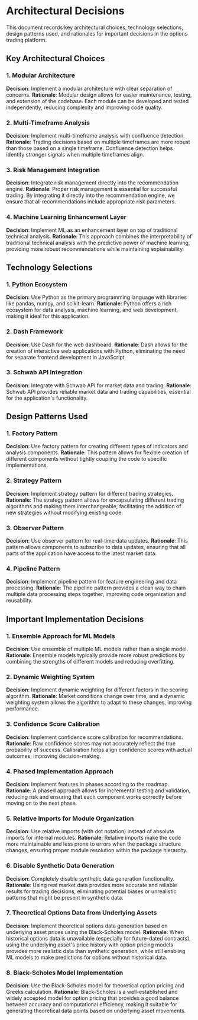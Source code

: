 # Architectural Decisions

This document records key architectural choices, technology selections, design patterns used, and rationales for important decisions in the options trading platform.

## Key Architectural Choices

### 1. Modular Architecture
**Decision**: Implement a modular architecture with clear separation of concerns.
**Rationale**: Modular design allows for easier maintenance, testing, and extension of the codebase. Each module can be developed and tested independently, reducing complexity and improving code quality.

### 2. Multi-Timeframe Analysis
**Decision**: Implement multi-timeframe analysis with confluence detection.
**Rationale**: Trading decisions based on multiple timeframes are more robust than those based on a single timeframe. Confluence detection helps identify stronger signals when multiple timeframes align.

### 3. Risk Management Integration
**Decision**: Integrate risk management directly into the recommendation engine.
**Rationale**: Proper risk management is essential for successful trading. By integrating it directly into the recommendation engine, we ensure that all recommendations include appropriate risk parameters.

### 4. Machine Learning Enhancement Layer
**Decision**: Implement ML as an enhancement layer on top of traditional technical analysis.
**Rationale**: This approach combines the interpretability of traditional technical analysis with the predictive power of machine learning, providing more robust recommendations while maintaining explainability.

## Technology Selections

### 1. Python Ecosystem
**Decision**: Use Python as the primary programming language with libraries like pandas, numpy, and scikit-learn.
**Rationale**: Python offers a rich ecosystem for data analysis, machine learning, and web development, making it ideal for this application.

### 2. Dash Framework
**Decision**: Use Dash for the web dashboard.
**Rationale**: Dash allows for the creation of interactive web applications with Python, eliminating the need for separate frontend development in JavaScript.

### 3. Schwab API Integration
**Decision**: Integrate with Schwab API for market data and trading.
**Rationale**: Schwab API provides reliable market data and trading capabilities, essential for the application's functionality.

## Design Patterns Used

### 1. Factory Pattern
**Decision**: Use factory pattern for creating different types of indicators and analysis components.
**Rationale**: This pattern allows for flexible creation of different components without tightly coupling the code to specific implementations.

### 2. Strategy Pattern
**Decision**: Implement strategy pattern for different trading strategies.
**Rationale**: The strategy pattern allows for encapsulating different trading algorithms and making them interchangeable, facilitating the addition of new strategies without modifying existing code.

### 3. Observer Pattern
**Decision**: Use observer pattern for real-time data updates.
**Rationale**: This pattern allows components to subscribe to data updates, ensuring that all parts of the application have access to the latest market data.

### 4. Pipeline Pattern
**Decision**: Implement pipeline pattern for feature engineering and data processing.
**Rationale**: The pipeline pattern provides a clean way to chain multiple data processing steps together, improving code organization and reusability.

## Important Implementation Decisions

### 1. Ensemble Approach for ML Models
**Decision**: Use ensemble of multiple ML models rather than a single model.
**Rationale**: Ensemble models typically provide more robust predictions by combining the strengths of different models and reducing overfitting.

### 2. Dynamic Weighting System
**Decision**: Implement dynamic weighting for different factors in the scoring algorithm.
**Rationale**: Market conditions change over time, and a dynamic weighting system allows the algorithm to adapt to these changes, improving performance.

### 3. Confidence Score Calibration
**Decision**: Implement confidence score calibration for recommendations.
**Rationale**: Raw confidence scores may not accurately reflect the true probability of success. Calibration helps align confidence scores with actual outcomes, improving decision-making.

### 4. Phased Implementation Approach
**Decision**: Implement features in phases according to the roadmap.
**Rationale**: A phased approach allows for incremental testing and validation, reducing risk and ensuring that each component works correctly before moving on to the next phase.

### 5. Relative Imports for Module Organization
**Decision**: Use relative imports (with dot notation) instead of absolute imports for internal modules.
**Rationale**: Relative imports make the code more maintainable and less prone to errors when the package structure changes, ensuring proper module resolution within the package hierarchy.

### 6. Disable Synthetic Data Generation
**Decision**: Completely disable synthetic data generation functionality.
**Rationale**: Using real market data provides more accurate and reliable results for trading decisions, eliminating potential biases or unrealistic patterns that might be present in synthetic data.

### 7. Theoretical Options Data from Underlying Assets
**Decision**: Implement theoretical options data generation based on underlying asset prices using the Black-Scholes model.
**Rationale**: When historical options data is unavailable (especially for future-dated contracts), using the underlying asset's price history with option pricing models provides more realistic data than synthetic generation, while still enabling ML models to make predictions for options without historical data.

### 8. Black-Scholes Model Implementation
**Decision**: Use the Black-Scholes model for theoretical option pricing and Greeks calculation.
**Rationale**: Black-Scholes is a well-established and widely accepted model for option pricing that provides a good balance between accuracy and computational efficiency, making it suitable for generating theoretical data points based on underlying asset movements.
